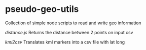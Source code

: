 # pseudo-geo-utils

Collection of simple node scripts to read and write geo information

_distance.js_
Returns the distance between 2 points on input csv

_kml2csv_
Translates kml markers into a csv file with lat long
